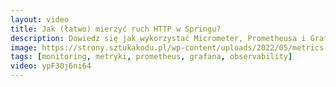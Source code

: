 ```yaml
---
layout:	video
title: Jak (łatwo) mierzyć ruch HTTP w Springu?
description: Dowiedz się jak wykorzystać Micrometer, Prometheusa i Grafanę do pomiaru ruchu HTTP w Twojej aplikacji w Springu.
image: https://strony.sztukakodu.pl/wp-content/uploads/2022/05/metrics-youtube-blog.png
tags: [monitoring, metryki, prometheus, grafana, observability]
video: ypF30j6ni64
---
```

